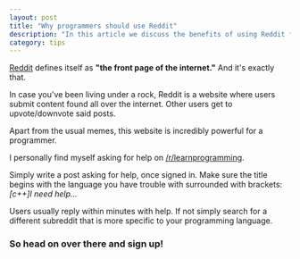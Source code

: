 ```yaml
---
layout: post
title: "Why programmers should use Reddit"
description: "In this article we discuss the benefits of using Reddit for programming help."
category: tips
---
```


[Reddit](https://reddit.com) defines itself as **"the front page of the internet."** And it's exactly that.

<!--more-->

In case you've been living under a rock, Reddit is a website where users submit content found all over the internet. Other users get to upvote/downvote said posts.

Apart from the usual memes, this website is incredibly powerful for a programmer.

I personally find myself asking for help on [/r/learnprogramming](https://www.reddit.com/r/learnprogramming).

Simply write a post asking for help, once signed in. Make sure the title begins with the language you have trouble with surrounded with brackets: _[c++]I need help..._

Users usually reply within minutes with help. If not simply search for a different subreddit that is more specific to your programming language.

### So head on over there and sign up!
